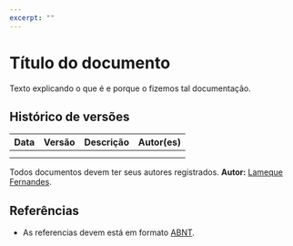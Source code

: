 ```yaml
---
excerpt: ""
---
```

# Título do documento

Texto explicando o que é e porque o fizemos tal documentação.

## Histórico de versões

| Data | Versão | Descrição | Autor(es) |
| :--: | :----: | :-------: | :-------: |
|      |        |           |           |
|      |        |           |           |

Todos documentos devem ter seus autores registrados.
**Autor:** [Lameque Fernandes](https://github.com/LamequeFernandes).

## Referências

- As referencias devem está em formato [ABNT](https://github.com/LamequeFernandes).



